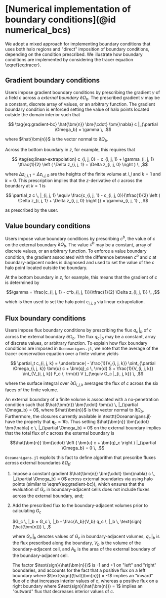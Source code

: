 # [Numerical implementation of boundary conditions](@id numerical_bcs)

We adopt a mixed approach for implementing boundary conditions that uses both halo regions and "direct"
imposition of boundary conditions, depending on the condition prescribed.
We illustrate how boundary conditions are implemented by considering the tracer equation \eqref{eq:tracer}.

## Gradient boundary conditions

Users impose gradient boundary conditions by prescribing the gradient $\gamma$ of a field $c$ across a
*external boundary* $\partial \Omega_b$.
The prescribed gradient $\gamma$ may be a constant, discrete array of values, or an arbitrary function.
The gradient boundary condition is enforced setting the value of halo points located outside the domain interior such that
```math
    \tag{eq:gradient-bc}
    \hat{\bm{n}} \bm{\cdot} \bm{\nabla} c |_{\partial \Omega_b} = \gamma \, .
```
where $\hat{\bm{n}}$ is the vector normal to $\partial \Omega_b$.

Across the bottom boundary in $z$, for example, this requires that
```math
    \tag{eq:linear-extrapolation}
    c_{i, j, 0} = c_{i, j, 1} + \gamma_{i, j, 1} \tfrac{1}{2} \left ( \Delta z_{i, j, 1} + \Delta z_{i, j, 0} \right ) \, ,
```
where $\Delta z_{i, j, 1} = \Delta z_{i, j, 0}$ are the heights of the finite volume at $i, j$ and $k=1$ and $k=0$.
This prescription implies that the $z$-derivative of $c$ across the boundary at $k=1$ is
```math
    \partial_z c \, |_{i, j, 1} \equiv
        \frac{c_{i, j, 1} - c_{i, j, 0}}{\tfrac{1}{2} \left ( \Delta z_{i, j, 1} + \Delta z_{i, j, 0} \right )}
            = \gamma_{i, j, 1} , ,
```
as prescribed by the user.

## Value boundary conditions

Users impose value boundary conditions by prescribing $c^b$, the value of $c$ on the external
boundary $\partial \Omega_b$.
The value $c^b$ may be a constant, array of discrete values, or an arbitrary function.
To enforce a value boundary condition, the gradient associated with the difference between
$c^b$ and $c$ at boundary-adjacent nodes is diagnosed and used to set the value of the $c$ halo point
located outside the boundary.

At the bottom boundary in $z$, for example, this means that the gradient of $c$ is determined by
```math
\gamma = \frac{c_{i, j, 1} - c^b_{i, j, 1}}{\tfrac{1}{2} \Delta z_{i, j, 1}} \, ,
```
which is then used to set the halo point $c_{i, j, 0}$ via linear extrapolation.

## Flux boundary conditions

Users impose flux boundary conditions by prescribing the flux $q_c \, |_b$ of $c$ across
the external boundary $\partial \Omega_b$.
The flux $q_c \, |_b$ may be a constant, array of discrete values, or arbitrary function.
To explain how flux boundary conditions are imposed in `Oceananigans.jl`, we note that
the average of the tracer conservation equation over a finite volume yields
```math
    \partial_t c_{i, j, k} = \underbrace{ - \frac{1}{V_{i, j, k}} \oint_{\partial \Omega_{i, j, k}} \bm{u} c + \bm{q}_c \, \rm{d} S
                                          + \frac{1}{V_{i, j, k}} \int_{V_{i, j, k}} F_c \, \rm{d} V }_{\equiv G_c |_{i, j, k}} \, ,
```
where the surface integral over $\partial \Omega_{i, j, k}$ averages the flux of $c$ across the six faces of the finite volume.

An external boundary of a finite volume is associated with a no-penetration condition such that
$\hat{\bm{n}} \bm{\cdot} \bm{u} \, |_{\partial \Omega_b} = 0$, where $\hat{\bm{n}}$ is the vector normal to $\partial \Omega_b$.
Furthermore, the closures currently available in \texttt{Oceananigans.jl} have the property that $\bm{q}_c \propto \bm{\nabla} c$.
Thus setting $\hat{\bm{n}} \bm{\cdot} \bm{\nabla} c \, |_{\partial \Omega_b} = 0$ on the external boundary implies that the total
flux of $c$ across the external boundary is
```math
\hat{\bm{n}} \bm{\cdot} \left ( \bm{u} c + \bm{q}_c \right ) |_{\partial \Omega_b} = 0 \, .
```
`Oceananigans.jl` exploits this fact to define algorithm that prescribe fluxes across external boundaries $\partial \Omega_b$:

1. Impose a constant gradient $\hat{\bm{n}} \bm{\cdot} \bm{\nabla} c \, |_{\partial \Omega_b} = 0$ across external boundaries
    via using halo points (similar to \eqref{eq:gradient-bc}), which ensures that the evaluation of $G_c$ in boundary-adjacent
    cells does not include fluxes across the external boundary, and;
2. Add the prescribed flux to the boundary-adjacent volumes prior to calculating $G_c$

    $G_c \, |_b = G_c \, |_b - \frac{A_b}{V_b} q_c \, |_b \, \text{sign}(\hat{\bm{n}}) \, ,$

    where $G_c \, |_b$ denotes values of $G_c$ in boundary-adjacent volumes, $q_c \, |_b$ is the flux prescribed along the boundary,
    $V_b$ is the volume of the boundary-adjacent cell, and $A_b$ is the area of the external boundary of the boundary-adjacent cell.

    The factor $\text{sign}(\hat{\bm{n}})$ is -1 and +1 on "left" and "right" boundaries, and accounts for the fact that a positive
    flux on a left boundary where $\text{sign}(\hat{\bm{n}}) = -1$ implies an "inward" flux of $c$ that increases interior values of $c$,
    whereas a positive flux on a right boundary where $\text{sign}(\hat{\bm{n}}) = 1$ implies an "outward" flux that decreases interior
    values of $c$.
